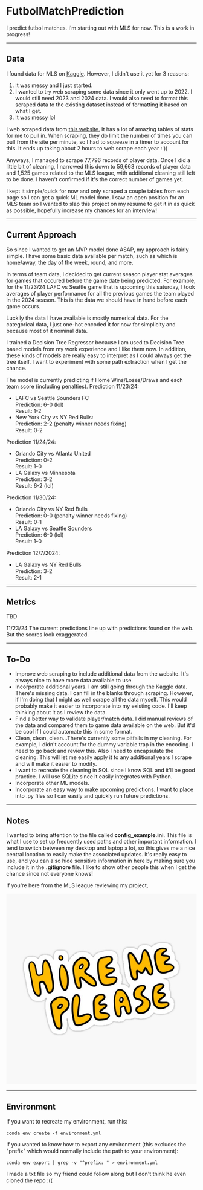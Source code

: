 # FutbolMatchPrediction
I predict futbol matches. I'm starting out with MLS for now. This is a work in progress!

---

## Data
I found data for MLS on [Kaggle](https://www.kaggle.com/datasets/josephvm/major-league-soccer-dataset).
However, I didn't use it yet for 3 reasons:
1. It was messy and I just started.
2. I wanted to try web scraping some data since it only went up to 2022. I would still need 2023 and 2024 data.
I would also need to format this scraped data to the existing dataset instead of formatting it based on what I get.
3. It was messy lol

I web scraped data from [this website.](https://fbref.com/en/comps/22/schedule/Major-League-Soccer-Scores-and-Fixtures)
It has a lot of amazing tables of stats for me to pull in. When scraping, they do limit the number of times you can
pull from the site per minute, so I had to squeeze in a timer to account for this. It ends up taking about 2 hours
to web scrape each year :'))

Anyways, I managed to scrape 77,796 records of player data. Once I did a little bit of cleaning,
I narrowed this down to 59,663 records of player data and 1,525 games related to the MLS league, with additional
cleaning still left to be done. I haven't confirmed if it's the correct number of games yet.

I kept it simple/quick for now and only scraped a couple tables from each page so I can get a quick ML model done. 
I saw an open position for an MLS team so I wanted to slap this project on my resume to get it in as quick as possible,
hopefully increase my chances for an interview!

---

## Current Approach
So since I wanted to get an MVP model done ASAP, my approach is fairly simple. I have some basic data available per match,
such as which is home/away, the day of the week, round, and more. 

In terms of team data, I decided to get current season player stat averages for games that occured before the game date being predicted. 
For example, for the 11/23/24 LAFC vs Seattle game that is upcoming this saturday, I took averages
of player performance for all the previous games the team played in the 2024 season. This is the data we should have in hand
before each game occurs.

Luckily the data I have available is mostly numerical data. For the categorical data, I just one-hot encoded it for now
for simplicity and because most of it nominal data.

I trained a Decision Tree Regressor because I am used to Decision Tree based models from my work experience and I like them now. 
In addition, these kinds of models are really easy to interpret as I could always get the tree itself. I want to experiment
with some path extraction when I get the chance.

The model is currently predicting if Home Wins/Loses/Draws and each team score (including penalties).
Prediction 11/23/24:
* LAFC vs Seattle Sounders FC <br><t><t>Prediction: 6-0 (lol) <br><t><t>Result: 1-2 
* New York City vs NY Red Bulls: <br><t><t>Prediction: 2-2 (penalty winner needs fixing) <br><t><t>Result: 0-2

Prediction 11/24/24:
* Orlando City vs Atlanta United <br><t><t>Prediction: 0-2 <br><t><t>Result: 1-0
* LA Galaxy vs Minnesota <br><t><t>Prediction: 3-2 <br><t><t>Result: 6-2 (lol)

Prediction 11/30/24:
* Orlando City vs NY Red Bulls <br><t><t>Prediction: 0-0 (penalty winner needs fixing) <br><t><t>Result: 0-1
* LA Galaxy vs Seattle Sounders<br><t><t>Prediction: 6-0 (lol)<br><t><t>Result: 1-0

Prediction 12/7/2024:
* LA Galaxy vs NY Red Bulls <br><t><t>Prediction: 3-2 <br><t><t>Result: 2-1

---

## Metrics
TBD

11/23/24
The current predictions line up with predictions found on the web. But the scores look exaggerated.

---

## To-Do
* Improve web scraping to include additional data from the website. It's
always nice to have more data available to use.
* Incorporate additional years. I am still going through the Kaggle data. There's missing data.
I can fill in the blanks through scraping. However, if I'm doing that I might as well scrape all the data myself. This would
probably make it easier to incorporate into my existing code. I'll keep thinking about it as I review the data.
* Find a better way to validate player/match data. I did manual reviews of the data and compared them to game data
available on the web. But it'd be cool if I could automate this in some format.
* Clean, clean, clean...There's currently some pitfalls in my cleaning. For example, I didn't account for the dummy
variable trap in the encoding. I need to go back and review this. Also I need to encapsulate the cleaning. This will
let me easily apply it to any additional years I scrape and will make it easier to modify.
* I want to recreate the cleaning in SQL since I know SQL and it'll be good practice. I will use SQLite since it easily
integrates with Python.
* Incorporate other ML models.
* Incorporate an easy way to make upcoming predictions. I want to place into .py files so I can easily and quickly
run future predictions.


---

## Notes
I wanted to bring attention to the file called **config_example.ini**. This file is what I use to set up frequently used
paths and other important information. I tend to switch between my desktop and laptop a lot, so this gives me a nice
central location to easily make the associated updates. It's really easy to use, and you can also hide sensitive information
in here by making sure you include it in the **.gitignore** file. I like to show other people this when I get the chance
since not everyone knows!

If you're here from the MLS league reviewing my project,

![Hire me please](/src/hire_me.jpg)


---

## Environment
If you want to recreate my environment, run this:

```
conda env create -f environment.yml
```
If you wanted to know how to export any environment (this excludes the "prefix"
which would normally include the path to your environment):
```
conda env export | grep -v "^prefix: " > environment.yml
```

I made a txt file so my friend could follow along but I don't think he even cloned the repo :((
